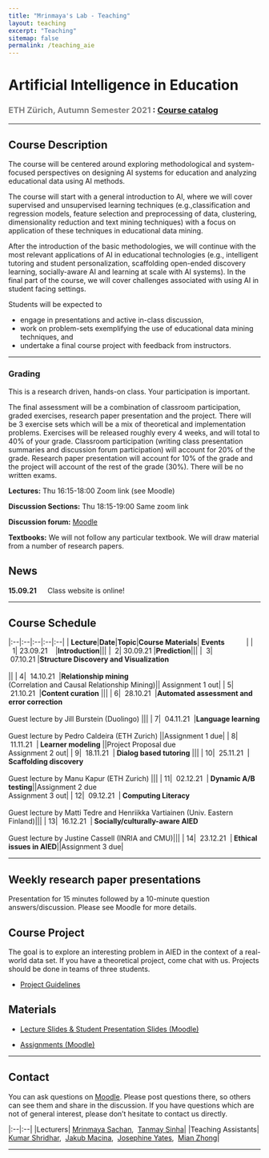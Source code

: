 ```yaml
---
title: "Mrinmaya's Lab - Teaching"
layout: teaching
excerpt: "Teaching"
sitemap: false
permalink: /teaching_aie
---
```


# Artificial Intelligence in Education
### <font color=gray>ETH Zürich, Autumn Semester 2021 </font>: [Course catalog](http://www.vvz.ethz.ch/lerneinheitPre.do?semkez=2021W&lerneinheitId=156340&lang=en)

___

## Course Description
The course will be centered around exploring methodological and system-focused perspectives on designing AI systems for education and analyzing educational data using AI methods. 

The course will start with a general introduction to AI, where we will cover supervised and unsupervised learning techniques (e.g.,classification and regression models, feature selection and preprocessing of data, clustering, dimensionality reduction and text mining techniques) with a focus on application of these techniques in educational data mining. 

After the introduction of the basic methodologies, we will continue with the most relevant applications of AI in educational technologies (e.g., intelligent tutoring and student personalization, scaffolding open-ended discovery learning, socially-aware AI and learning at scale with AI systems). In the final part of the course, we will cover challenges associated with using AI in student facing settings.

Students will be expected to 
- engage in presentations and active in-class discussion, 
- work on problem-sets exemplifying the use of educational data mining techniques, and 
- undertake a final course project with feedback from instructors.

___

### **Grading**
This is a research driven, hands-on class. Your participation is important.

The final assessment will be a combination of classroom participation, graded exercises, research paper presentation and the project. There will be 3 exercise sets which will be a mix of theoretical and implementation problems. Exercises will be released roughly every 4 weeks, and will total to 40% of your grade. Classroom participation (writing class presentation summaries and discussion forum participation) will account for 20% of the grade. Research paper presentation will account for 10% of the grade and the project will account of the rest of the grade (30%). There will be no written exams.

**Lectures:** Thu 16:15-18:00 Zoom link (see Moodle)

**Discussion Sections:**  Thu 18:15-19:00 Same zoom link

**Discussion forum:** [Moodle](https://moodle-app2.let.ethz.ch/mod/forum/view.php?id=633843)

**Textbooks:**
We will not follow any particular textbook. We will draw material from a number of research papers.

## News
**15.09.21**    Class website is online!

___

## Course Schedule

|:--|:--|:--|:--|:--|
|&nbsp;<b>Lecture</b>|<b>Date</b>|<b>Topic</b>|<b>Course Materials</b>| <b>Events</b> &nbsp;&nbsp;&nbsp;&nbsp;&nbsp;&nbsp;&nbsp;&nbsp;&nbsp;&nbsp;|
|&nbsp;&nbsp;1|&nbsp;23.09.21&nbsp;&nbsp;&nbsp;&nbsp;|<b>Introduction</b>|||
|&nbsp;&nbsp;2|&nbsp;30.09.21&nbsp;|<b>Prediction</b>|||
|&nbsp;&nbsp;3|&nbsp;07.10.21&nbsp;|<b>Structure Discovery and Visualization </b> <br><br>||
|&nbsp;4| &nbsp;14.10.21&nbsp; |<b>Relationship mining</b><br>(Correlation and Causal Relationship Mining)|| Assignment 1 out|
|&nbsp;5| &nbsp;21.10.21&nbsp; |<b>Content curation</b> |||
|&nbsp;6| &nbsp;28.10.21&nbsp; |<b>Automated assessment and error correction</b><br><br> Guest lecture by Jill Burstein (Duolingo) |||
|&nbsp;7| &nbsp;04.11.21&nbsp; |<b>Language learning</b><br><br> Guest lecture by Pedro Caldeira (ETH Zurich) ||Assignment 1 due|
|&nbsp;8| &nbsp;11.11.21&nbsp; |<b> Learner modeling</b> ||Project Proposal due <br> Assignment 2 out|
|&nbsp;9| &nbsp;18.11.21&nbsp; |<b> Dialog based tutoring</b> |||
|&nbsp;10| &nbsp;25.11.21&nbsp; |<b> Scaffolding discovery</b><br><br> Guest lecture by Manu Kapur (ETH Zurich) |||
|&nbsp;11| &nbsp;02.12.21&nbsp; |<b> Dynamic A/B testing</b>||Assignment 2 due <br> Assignment 3 out|
|&nbsp;12| &nbsp;09.12.21&nbsp; |<b> Computing Literacy</b><br><br> Guest lecture by Matti Tedre and Henriikka Vartiainen (Univ. Eastern Finland)|||
|&nbsp;13| &nbsp;16.12.21&nbsp; |<b> Socially/culturally-aware AIED</b><br><br> Guest lecture by Justine Cassell (INRIA and CMU)|||
|&nbsp;14| &nbsp;23.12.21&nbsp; |<b> Ethical issues in AIED</b>||Assignment 3 due|

___

## Weekly research paper presentations

Presentation for 15 minutes followed by a 10-minute question answers/discussion. Please see Moodle for more details.

## Course Project

The goal is to explore an interesting problem in AIED in the context of a real-world data set. If you have a theoretical project, come chat with us. Projects should be done in teams of three students.

-   [Project Guidelines](https://docs.google.com/document/d/1zKx_P8KdGYjp06Jm92QIsn0IRewpHDBzPETuB9GZaD0)

## Materials
-   [Lecture Slides & Student Presentation Slides (Moodle)](https://moodle-app2.let.ethz.ch/)

-   [Assignments (Moodle)](https://moodle-app2.let.ethz.ch/)

___

## Contact

You can ask questions on [Moodle](https://moodle-app2.let.ethz.ch/mod/forum/view.php?id=633843). Please post questions there, so others can see them and share in the discussion. If you have questions which are not of general interest, please don’t hesitate to contact us directly.

|:--|:--|
|Lecturers| [Mrinmaya Sachan](http://www.mrinmaya.io/),&nbsp; [Tanmay Sinha](mailto:tanmay.sinha@gess.ethz.ch)|
|Teaching Assistants| [Kumar Shridhar](mailto:shridhar.kumar@inf.ethz.ch),&nbsp; [Jakub Macina](mailto:jakub.macina@inf.ethz.ch),&nbsp; [Josephine Yates](mailto:josephine.yates@inf.ethz.ch),&nbsp; [Mian Zhong](mailto:mzhong@student.ethz.ch)|

___

